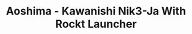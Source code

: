 ---
layout: product
title: "Aoshima - Kawanishi Nik3-Ja With Rockt Launcher"
price: "TBA" 
desc: "N/A"
img_path: "/assets/img/AO11720.webp"
brand: "N/A"
available: false
special_offer: false
new: false
soon: false
cat: "010000"
subcat: "013700"
subsubcat: "0N/A"
sifra: "AO11720"
popular: false
spec: false
---